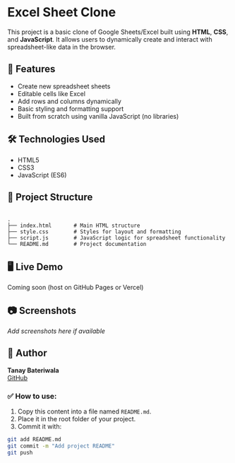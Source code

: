 
# Excel Sheet Clone

This project is a basic clone of Google Sheets/Excel built using **HTML**, **CSS**, and **JavaScript**. It allows users to dynamically create and interact with spreadsheet-like data in the browser.

## 🚀 Features

- Create new spreadsheet sheets
- Editable cells like Excel
- Add rows and columns dynamically
- Basic styling and formatting support
- Built from scratch using vanilla JavaScript (no libraries)

## 🛠️ Technologies Used

- HTML5
- CSS3
- JavaScript (ES6)

## 📁 Project Structure

```

.
├── index.html       # Main HTML structure
├── style.css        # Styles for layout and formatting
├── script.js        # JavaScript logic for spreadsheet functionality
└── README.md        # Project documentation

```

## 🖥️ Live Demo

Coming soon (host on GitHub Pages or Vercel)

## 📷 Screenshots

*Add screenshots here if available*

## 🙌 Author

**Tanay Bateriwala**  
[GitHub](https://github.com/Tanay09876)




### ✅ How to use:

1. Copy this content into a file named `README.md`.
2. Place it in the root folder of your project.
3. Commit it with:

```bash
git add README.md
git commit -m "Add project README"
git push
```



